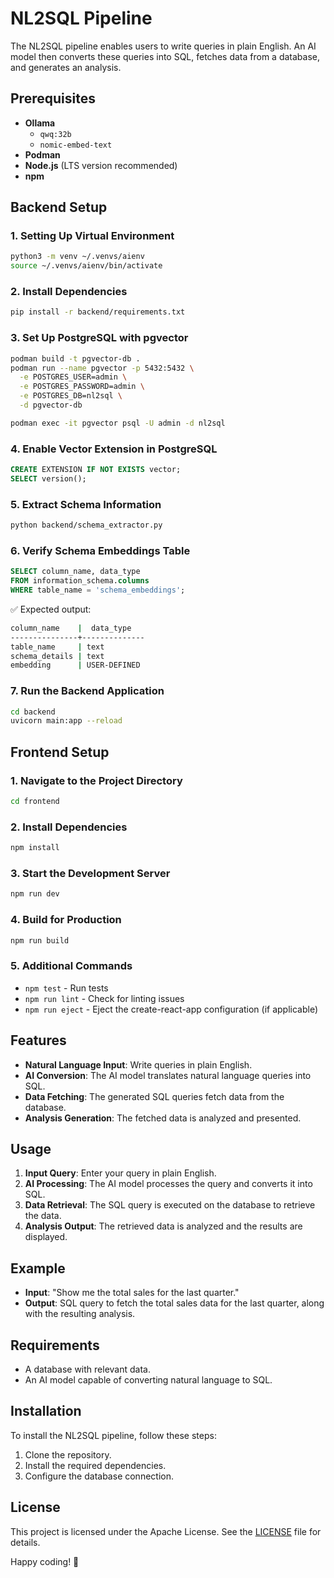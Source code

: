 # NL2SQL Pipeline

The NL2SQL pipeline enables users to write queries in plain English. An AI model then converts these queries into SQL, fetches data from a database, and generates an analysis.

## Prerequisites

- **Ollama**
  - `qwq:32b`
  - `nomic-embed-text`
- **Podman**
- **Node.js** (LTS version recommended)
- **npm**

## Backend Setup

### 1. Setting Up Virtual Environment

```sh
python3 -m venv ~/.venvs/aienv
source ~/.venvs/aienv/bin/activate
```

### 2. Install Dependencies

```sh
pip install -r backend/requirements.txt
```

### 3. Set Up PostgreSQL with pgvector

```sh
podman build -t pgvector-db .
podman run --name pgvector -p 5432:5432 \
  -e POSTGRES_USER=admin \
  -e POSTGRES_PASSWORD=admin \
  -e POSTGRES_DB=nl2sql \
  -d pgvector-db

podman exec -it pgvector psql -U admin -d nl2sql
```

### 4. Enable Vector Extension in PostgreSQL

```sql
CREATE EXTENSION IF NOT EXISTS vector;
SELECT version();
```

### 5. Extract Schema Information

```sh
python backend/schema_extractor.py
```

### 6. Verify Schema Embeddings Table

```sql
SELECT column_name, data_type
FROM information_schema.columns
WHERE table_name = 'schema_embeddings';
```

✅ Expected output:

```sh
column_name    |  data_type
---------------+--------------
table_name     | text
schema_details | text
embedding      | USER-DEFINED
```

### 7. Run the Backend Application

```sh
cd backend
uvicorn main:app --reload
```

## Frontend Setup

### 1. Navigate to the Project Directory

```sh
cd frontend
```

### 2. Install Dependencies

```sh
npm install
```

### 3. Start the Development Server

```sh
npm run dev
```

### 4. Build for Production

```sh
npm run build
```

### 5. Additional Commands

- `npm test` - Run tests
- `npm run lint` - Check for linting issues
- `npm run eject` - Eject the create-react-app configuration (if applicable)

## Features

- **Natural Language Input**: Write queries in plain English.
- **AI Conversion**: The AI model translates natural language queries into SQL.
- **Data Fetching**: The generated SQL queries fetch data from the database.
- **Analysis Generation**: The fetched data is analyzed and presented.

## Usage

1. **Input Query**: Enter your query in plain English.
2. **AI Processing**: The AI model processes the query and converts it into SQL.
3. **Data Retrieval**: The SQL query is executed on the database to retrieve the data.
4. **Analysis Output**: The retrieved data is analyzed and the results are displayed.

## Example

- **Input**: "Show me the total sales for the last quarter."
- **Output**: SQL query to fetch the total sales data for the last quarter, along with the resulting analysis.

## Requirements

- A database with relevant data.
- An AI model capable of converting natural language to SQL.

## Installation

To install the NL2SQL pipeline, follow these steps:

1. Clone the repository.
2. Install the required dependencies.
3. Configure the database connection.

## License

This project is licensed under the Apache License. See the [LICENSE](LICENSE) file for details.

Happy coding! 🚀
